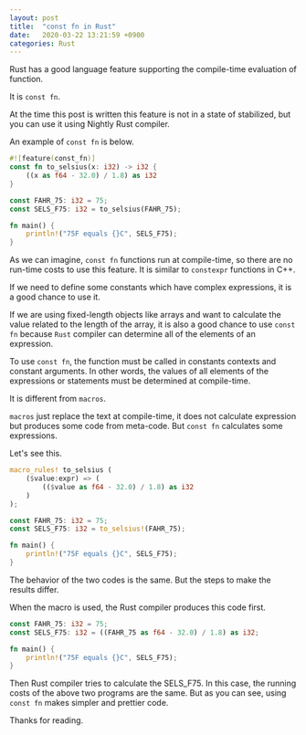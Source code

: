 ```yaml
---
layout: post
title:  "const fn in Rust"
date:   2020-03-22 13:21:59 +0900
categories: Rust
---
```

Rust has a good language feature supporting the compile-time evaluation of function.

It is `const fn`.

At the time this post is written this feature is not in a state of stabilized, but you can use it using Nightly Rust compiler.

An example of `const fn` is below.

```rust
#![feature(const_fn)]
const fn to_selsius(x: i32) -> i32 {
    ((x as f64 - 32.0) / 1.8) as i32
}

const FAHR_75: i32 = 75;
const SELS_F75: i32 = to_selsius(FAHR_75);

fn main() {
    println!("75F equals {}C", SELS_F75);
}
```

As we can imagine, `const fn` functions run at compile-time, so there are no run-time costs to use this feature. It is similar to `constexpr` functions in C++.

If we need to define some constants which have complex expressions, it is a good chance to use it.

If we are using fixed-length objects like arrays and want to calculate the value related to the length of the array, it is also a good chance to use `const fn` because `Rust` compiler can determine all of the elements of an expression.

To use `const fn`, the function must be called in constants contexts and constant arguments.
In other words, the values of all elements of the expressions or statements must be determined at compile-time.

It is different from `macros`.

`macros` just replace the text at compile-time, it does not calculate expression but produces some code from meta-code. But `const fn` calculates some expressions.

Let's see this.

```rust
macro_rules! to_selsius (
    ($value:expr) => (
        (($value as f64 - 32.0) / 1.8) as i32
    )
);

const FAHR_75: i32 = 75;
const SELS_F75: i32 = to_selsius!(FAHR_75);

fn main() {
    println!("75F equals {}C", SELS_F75);
}
```

The behavior of the two codes is the same. But the steps to make the results differ.

When the macro is used, the Rust compiler produces this code first.

```rust
const FAHR_75: i32 = 75;
const SELS_F75: i32 = ((FAHR_75 as f64 - 32.0) / 1.8) as i32;

fn main() {
    println!("75F equals {}C", SELS_F75);
}
```

Then Rust compiler tries to calculate the SELS_F75.
In this case, the running costs of the above two programs are the same. But as you can see, using `const fn` makes simpler and prettier code.

Thanks for reading.
